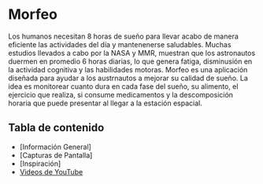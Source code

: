 # Morfeo
Los humanos necesitan 8 horas de sueño para llevar acabo de manera eficiente las actividades del día y mantenenerse saludables. Muchas estudios llevados a cabo por la NASA y MMR, muestran que los astronautos duermen en promedio 6 horas diarias, lo que genera fatiga, disminusión en la actividad cognitiva y las habilidades motoras. Morfeo es una aplicación diseñada para ayudar a los austrnautos a mejorar su calidad de sueño. La idea es monitorear cuanto dura en cada fase del sueño, su alimento, el ejercicio que realiza, si consume medicamentos y la descomposición horaria que puede presentar al llegar a la estación espacial. 

## Tabla de contenido
- [Información General]
- [Capturas de Pantalla]
- [Inspiración]
- [Videos de YouTube](https://youtu.be/KdlvJBqiytc)
